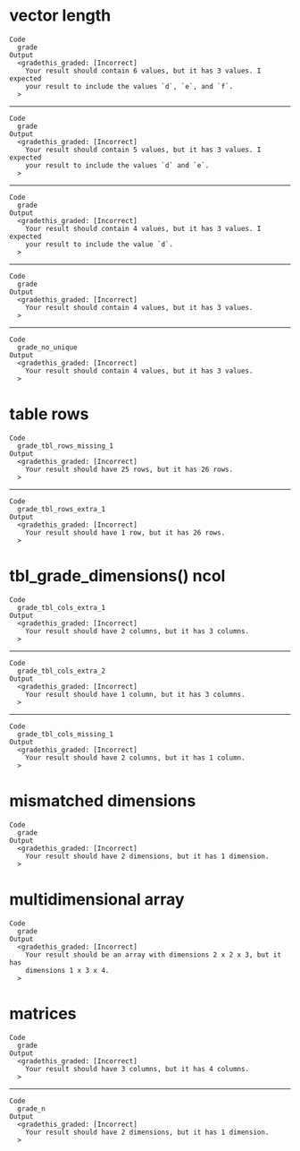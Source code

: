 # vector length

    Code
      grade
    Output
      <gradethis_graded: [Incorrect]
        Your result should contain 6 values, but it has 3 values. I expected
        your result to include the values `d`, `e`, and `f`.
      >

---

    Code
      grade
    Output
      <gradethis_graded: [Incorrect]
        Your result should contain 5 values, but it has 3 values. I expected
        your result to include the values `d` and `e`.
      >

---

    Code
      grade
    Output
      <gradethis_graded: [Incorrect]
        Your result should contain 4 values, but it has 3 values. I expected
        your result to include the value `d`.
      >

---

    Code
      grade
    Output
      <gradethis_graded: [Incorrect]
        Your result should contain 4 values, but it has 3 values.
      >

---

    Code
      grade_no_unique
    Output
      <gradethis_graded: [Incorrect]
        Your result should contain 4 values, but it has 3 values.
      >

# table rows

    Code
      grade_tbl_rows_missing_1
    Output
      <gradethis_graded: [Incorrect]
        Your result should have 25 rows, but it has 26 rows.
      >

---

    Code
      grade_tbl_rows_extra_1
    Output
      <gradethis_graded: [Incorrect]
        Your result should have 1 row, but it has 26 rows.
      >

# tbl_grade_dimensions() ncol

    Code
      grade_tbl_cols_extra_1
    Output
      <gradethis_graded: [Incorrect]
        Your result should have 2 columns, but it has 3 columns.
      >

---

    Code
      grade_tbl_cols_extra_2
    Output
      <gradethis_graded: [Incorrect]
        Your result should have 1 column, but it has 3 columns.
      >

---

    Code
      grade_tbl_cols_missing_1
    Output
      <gradethis_graded: [Incorrect]
        Your result should have 2 columns, but it has 1 column.
      >

# mismatched dimensions

    Code
      grade
    Output
      <gradethis_graded: [Incorrect]
        Your result should have 2 dimensions, but it has 1 dimension.
      >

# multidimensional array

    Code
      grade
    Output
      <gradethis_graded: [Incorrect]
        Your result should be an array with dimensions 2 x 2 x 3, but it has
        dimensions 1 x 3 x 4.
      >

# matrices

    Code
      grade
    Output
      <gradethis_graded: [Incorrect]
        Your result should have 3 columns, but it has 4 columns.
      >

---

    Code
      grade_n
    Output
      <gradethis_graded: [Incorrect]
        Your result should have 2 dimensions, but it has 1 dimension.
      >

